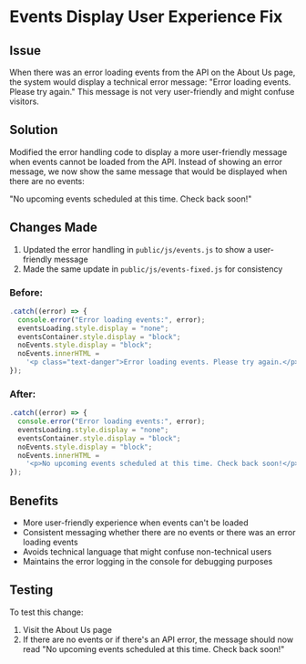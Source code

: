 # Events Display User Experience Fix

## Issue

When there was an error loading events from the API on the About Us page, the system would display a technical error message: "Error loading events. Please try again." This message is not very user-friendly and might confuse visitors.

## Solution

Modified the error handling code to display a more user-friendly message when events cannot be loaded from the API. Instead of showing an error message, we now show the same message that would be displayed when there are no events:

"No upcoming events scheduled at this time. Check back soon!"

## Changes Made

1. Updated the error handling in `public/js/events.js` to show a user-friendly message
2. Made the same update in `public/js/events-fixed.js` for consistency

### Before:

```javascript
.catch((error) => {
  console.error("Error loading events:", error);
  eventsLoading.style.display = "none";
  eventsContainer.style.display = "block";
  noEvents.style.display = "block";
  noEvents.innerHTML =
    '<p class="text-danger">Error loading events. Please try again.</p>';
});
```

### After:

```javascript
.catch((error) => {
  console.error("Error loading events:", error);
  eventsLoading.style.display = "none";
  eventsContainer.style.display = "block";
  noEvents.style.display = "block";
  noEvents.innerHTML =
    '<p>No upcoming events scheduled at this time. Check back soon!</p>';
});
```

## Benefits

- More user-friendly experience when events can't be loaded
- Consistent messaging whether there are no events or there was an error loading events
- Avoids technical language that might confuse non-technical users
- Maintains the error logging in the console for debugging purposes

## Testing

To test this change:

1. Visit the About Us page
2. If there are no events or if there's an API error, the message should now read "No upcoming events scheduled at this time. Check back soon!"
